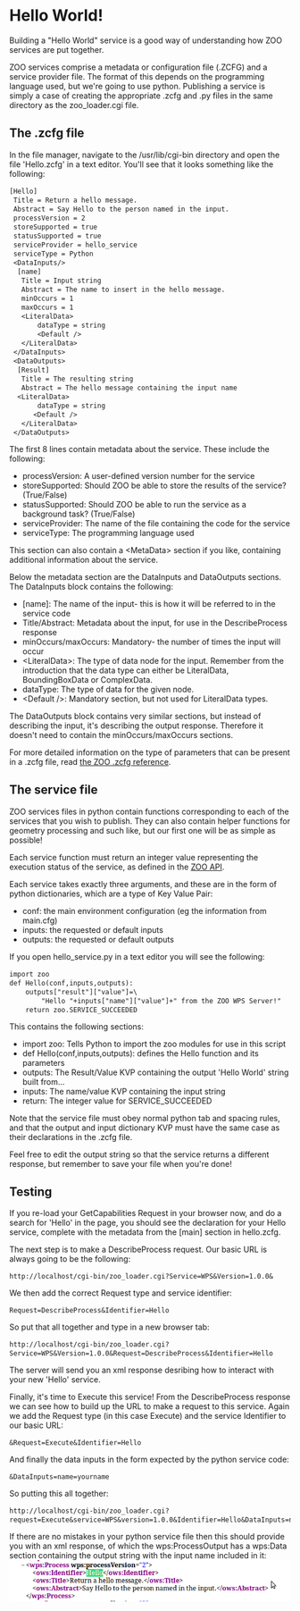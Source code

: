 # Hello World!

Building a "Hello World" service is a good way of understanding how ZOO services are put together.

ZOO services comprise a metadata or configuration file (.ZCFG) and a service provider file. The format of this depends on the programming language used, but we're going to use python. Publishing a service is simply a case of creating the appropriate .zcfg and .py files in the same directory as the zoo_loader.cgi file.

## The .zcfg file

In the file manager, navigate to the /usr/lib/cgi-bin directory and open the file 'Hello.zcfg' in a text editor. You'll see that it looks something like the following:

    [Hello]
     Title = Return a hello message.
     Abstract = Say Hello to the person named in the input.
     processVersion = 2
     storeSupported = true
     statusSupported = true
     serviceProvider = hello_service
     serviceType = Python
     <DataInputs/>
      [name]
       Title = Input string
       Abstract = The name to insert in the hello message.
       minOccurs = 1
       maxOccurs = 1
       <LiteralData>
           dataType = string
           <Default />
       </LiteralData>
     </DataInputs>
     <DataOutputs>
      [Result]
       Title = The resulting string
       Abstract = The hello message containing the input name
      <LiteralData>
           dataType = string
          <Default />
       </LiteralData>
     </DataOutputs>

The first 8 lines contain metadata about the service. These include the following:

* processVersion: A user-defined version number for the service
* storeSupported: Should ZOO be able to store the results of the service? (True/False)
* statusSupported: Should ZOO be able to run the service as a background task? (True/False)
* serviceProvider: The name of the file containing the code for the service
* serviceType:  The programming language used

This section can also contain a &lt;MetaData&gt; section if you like, containing additional information about the service.

Below the metadata section are the DataInputs and DataOutputs sections. The DataInputs block contains the following:

* [name]: The name of the input- this is how it will be referred to in the service code
* Title/Abstract: Metadata about the input, for use in the DescribeProcess response
* minOccurs/maxOccurs: Mandatory- the number of times the input will occur
* &lt;LiteralData&gt;: The type of data node for the input. Remember from the introduction that the data type can either be LiteralData, BoundingBoxData or ComplexData.
* dataType: The type of data for the given node.
* &lt;Default /&gt;: Mandatory section, but not used for LiteralData types.

The DataOutputs block contains very similar sections, but instead of describing the input, it's describing the output response. Therefore it doesn't need to contain the minOccurs/maxOccurs sections.

For more detailed information on the type of parameters that can be present in a .zcfg file, read [the ZOO .zcfg reference](http://zoo-project.org/docs/services/zcfg-reference.html).

## The service file

ZOO services files in python contain functions corresponding to each of the services that you wish to publish. They can also contain helper functions for geometry processing and such like, but our first one will be as simple as possible!

Each service function must return an integer value representing the execution status of the service, as defined in the [ZOO API](http://zoo-project.org/docs/api/zoo.html).

Each service takes exactly three arguments, and these are in the form of python dictionaries, which are a type of Key Value Pair:

* conf: the main environment configuration (eg the information from main.cfg)
* inputs: the requested or default inputs
* outputs: the requested or default outputs

If you open hello_service.py in a text editor you will see the following:

    import zoo
    def Hello(conf,inputs,outputs):
        outputs["result"]["value"]=\
            "Hello "+inputs["name"]["value"]+" from the ZOO WPS Server!"
        return zoo.SERVICE_SUCCEEDED

This contains the following sections:

* import zoo: Tells Python to import the zoo modules for use in this script
* def Hello(conf,inputs,outputs): defines the Hello function and its parameters
* outputs: The Result/Value KVP containing the output 'Hello World' string built from...
* inputs: The name/value KVP containing the input string
* return: The integer value for SERVICE_SUCCEEDED

Note that the service file must obey normal python tab and spacing rules, and that the output and input dictionary KVP must have the same case as their declarations in the .zcfg file.

Feel free to edit the output string so that the service returns a different response, but remember to save your file when you're done!

## Testing

If you re-load your GetCapabilities Request in your browser now, and do a search for 'Hello' in the page, you should see the declaration for your Hello service, complete with the metadata from the [main] section in hello.zcfg.

The next step is to make a DescribeProcess request. Our basic URL is always going to be the following:

    http://localhost/cgi-bin/zoo_loader.cgi?Service=WPS&Version=1.0.0&

We then add the correct Request type and service identifier:
    
    Request=DescribeProcess&Identifier=Hello

So put that all together and type in a new browser tab:
    
    http://localhost/cgi-bin/zoo_loader.cgi?Service=WPS&Version=1.0.0&Request=DescribeProcess&Identifier=Hello

The server will send you an xml response desribing how to interact with your new 'Hello' service.

Finally, it's time to Execute this service! From the DescribeProcess response we can see how to build up the URL to make a request to this service. Again we add the Request type (in this case Execute) and the service Identifier to our basic URL:

    &Request=Execute&Identifier=Hello

And finally the data inputs in the form expected by the python service code:
    
    &DataInputs=name=yourname
So putting this all together:
    
    http://localhost/cgi-bin/zoo_loader.cgi?request=Execute&service=WPS&version=1.0.0&Identifier=Hello&DataInputs=name=yourname

If there are no mistakes in your python service file then this should provide you with an xml response, of which the wps:ProcessOutput has a wps:Data section containing the output string with the input name included in it:
![Hello](../images/hello.png)



